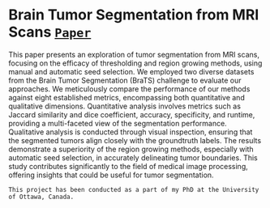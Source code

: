 # Brain Tumor Segmentation from MRI Scans [`Paper`](https://github.com/YahyaAlaaMassoud/brain-tumor-segmentation/blob/main/Brain%20Tumor%20Segmentation%20from%20MRI%20Scans.pdf)

This paper presents an exploration of tumor segmentation from MRI scans, focusing on the efficacy of thresholding and region growing methods, using manual and automatic seed selection. We employed two diverse datasets from the Brain Tumor Segmentation (BraTS) challenge to evaluate our approaches. We meticulously compare the performance of our methods against eight established metrics, encompassing both quantitative and qualitative dimensions. Quantitative analysis involves metrics such as Jaccard similarity and dice coefficient, accuracy, specificity, and runtime, providing a multi-faceted view of the segmentation performance. Qualitative analysis is conducted through visual inspection, ensuring that the segmented tumors align closely with the groundtruth labels. The results demonstrate a superiority of the region growing methods, especially with automatic seed selection, in accurately delineating tumor boundaries. This study contributes significantly to the field of medical image processing, offering insights that could be useful for tumor segmentation.

```
This project has been conducted as a part of my PhD at the University of Ottawa, Canada.
```
